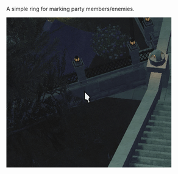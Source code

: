 A simple ring for marking party members/enemies.

![Ring Preview](./Preview.gif?raw=true "Ring Preview")